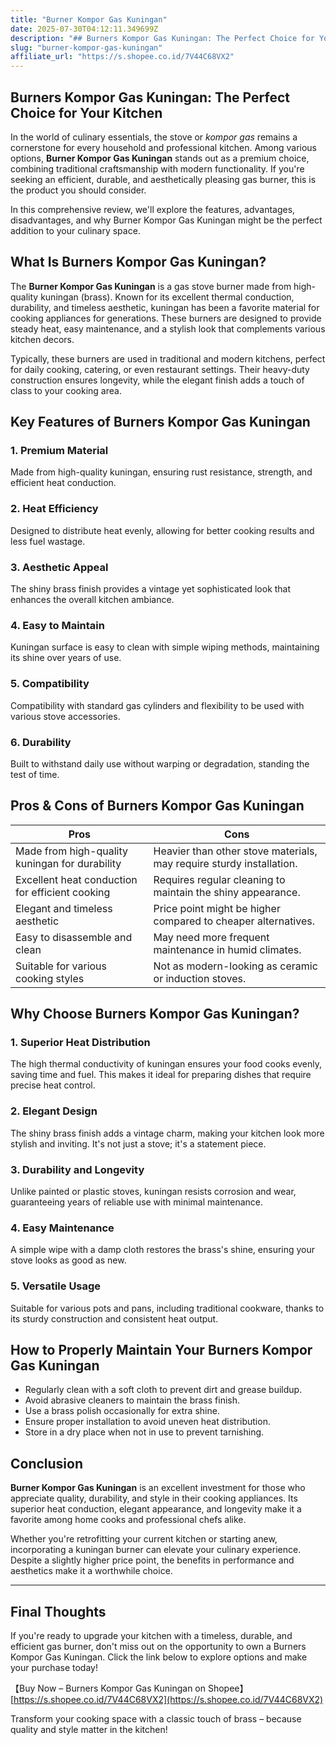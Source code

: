 ```yaml
---
title: "Burner Kompor Gas Kuningan"
date: 2025-07-30T04:12:11.349699Z
description: "## Burners Kompor Gas Kuningan: The Perfect Choice for Your Kitchen..."
slug: "burner-kompor-gas-kuningan"
affiliate_url: "https://s.shopee.co.id/7V44C68VX2"
---
```

## Burners Kompor Gas Kuningan: The Perfect Choice for Your Kitchen

In the world of culinary essentials, the stove or *kompor gas* remains a cornerstone for every household and professional kitchen. Among various options, **Burner Kompor Gas Kuningan** stands out as a premium choice, combining traditional craftsmanship with modern functionality. If you're seeking an efficient, durable, and aesthetically pleasing gas burner, this is the product you should consider.

In this comprehensive review, we'll explore the features, advantages, disadvantages, and why Burner Kompor Gas Kuningan might be the perfect addition to your culinary space.

## What Is Burners Kompor Gas Kuningan?

The **Burner Kompor Gas Kuningan** is a gas stove burner made from high-quality kuningan (brass). Known for its excellent thermal conduction, durability, and timeless aesthetic, kuningan has been a favorite material for cooking appliances for generations. These burners are designed to provide steady heat, easy maintenance, and a stylish look that complements various kitchen decors.

Typically, these burners are used in traditional and modern kitchens, perfect for daily cooking, catering, or even restaurant settings. Their heavy-duty construction ensures longevity, while the elegant finish adds a touch of class to your cooking area.

## Key Features of Burners Kompor Gas Kuningan

### 1. Premium Material
Made from high-quality kuningan, ensuring rust resistance, strength, and efficient heat conduction.

### 2. Heat Efficiency
Designed to distribute heat evenly, allowing for better cooking results and less fuel wastage.

### 3. Aesthetic Appeal
The shiny brass finish provides a vintage yet sophisticated look that enhances the overall kitchen ambiance.

### 4. Easy to Maintain
Kuningan surface is easy to clean with simple wiping methods, maintaining its shine over years of use.

### 5. Compatibility
Compatibility with standard gas cylinders and flexibility to be used with various stove accessories.

### 6. Durability
Built to withstand daily use without warping or degradation, standing the test of time.

## Pros & Cons of Burners Kompor Gas Kuningan

| **Pros** | **Cons** |
|------------|------------|
| Made from high-quality kuningan for durability | Heavier than other stove materials, may require sturdy installation. |
| Excellent heat conduction for efficient cooking | Requires regular cleaning to maintain the shiny appearance. |
| Elegant and timeless aesthetic | Price point might be higher compared to cheaper alternatives. |
| Easy to disassemble and clean | May need more frequent maintenance in humid climates. |
| Suitable for various cooking styles | Not as modern-looking as ceramic or induction stoves. |

## Why Choose Burners Kompor Gas Kuningan?

### 1. Superior Heat Distribution
The high thermal conductivity of kuningan ensures your food cooks evenly, saving time and fuel. This makes it ideal for preparing dishes that require precise heat control.

### 2. Elegant Design
The shiny brass finish adds a vintage charm, making your kitchen look more stylish and inviting. It's not just a stove; it's a statement piece.

### 3. Durability and Longevity
Unlike painted or plastic stoves, kuningan resists corrosion and wear, guaranteeing years of reliable use with minimal maintenance.

### 4. Easy Maintenance
A simple wipe with a damp cloth restores the brass's shine, ensuring your stove looks as good as new.

### 5. Versatile Usage
Suitable for various pots and pans, including traditional cookware, thanks to its sturdy construction and consistent heat output.

## How to Properly Maintain Your Burners Kompor Gas Kuningan

- Regularly clean with a soft cloth to prevent dirt and grease buildup.
- Avoid abrasive cleaners to maintain the brass finish.
- Use a brass polish occasionally for extra shine.
- Ensure proper installation to avoid uneven heat distribution.
- Store in a dry place when not in use to prevent tarnishing.

## Conclusion

**Burner Kompor Gas Kuningan** is an excellent investment for those who appreciate quality, durability, and style in their cooking appliances. Its superior heat conduction, elegant appearance, and longevity make it a favorite among home cooks and professional chefs alike.

Whether you're retrofitting your current kitchen or starting anew, incorporating a kuningan burner can elevate your culinary experience. Despite a slightly higher price point, the benefits in performance and aesthetics make it a worthwhile choice.

---

## Final Thoughts

If you're ready to upgrade your kitchen with a timeless, durable, and efficient gas burner, don't miss out on the opportunity to own a Burners Kompor Gas Kuningan. Click the link below to explore options and make your purchase today!

【Buy Now – Burners Kompor Gas Kuningan on Shopee】[https://s.shopee.co.id/7V44C68VX2](https://s.shopee.co.id/7V44C68VX2)

Transform your cooking space with a classic touch of brass – because quality and style matter in the kitchen!